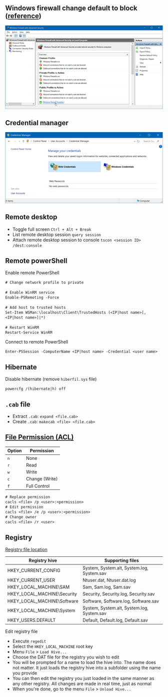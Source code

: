 ## Windows firewall change default to block ([reference](https://www.howtogeek.com/112564/how-to-create-advanced-firewall-rules-in-the-windows-firewall/))
![Windows Firewall](img/windows-firewall.png)

## Credential manager
![Credential Manager](img/windows-credential-manager.png)

## Remote desktop
- Toggle full screen `Ctrl + Alt + Break`
- List remote desktop session `query session`
- Attach remote desktop session to console `tscon <session ID> /dest:console`

## Remote powerShell
Enable remote PowerShell
```
# Change network profile to private

# Enable WinRM service
Enable-PSRemoting -Force

# Add host to trusted hosts
Set-Item WSMan:\localhost\Client\TrustedHosts (<IP|host name>[,<IP|host name>]|*)

# Restart WinRM
Restart-Service WinRM
```

Connect to remote PowerShell
```
Enter-PSSession -ComputerName <IP|host name> -Credential <user name>
```

## Hibernate
Disable hibernate (remove `hiberfil.sys` file)
```
powercfg /(hibernate|h) off
```

## `.cab` file

- Extract `.cab`: `expand <file.cab>`
- Create `.cab`: `makecab <file> <file.cab>`

## [File Permission (ACL)](http://technet.microsoft.com/en-us/library/bb490872.aspx)

| Option | Permission |
| --- | --- |
| `n` | None |
| `r` | Read |
| `w` | Write |
| `c` | Change (Write) |
| `f` | Full Control |

```
# Replace permission
cacls <file> /p <user>:<permission>
# Edit permission
cacls <file> /e /p <user>:<permission>
# Change owner
cacls <file> /r <user>
```

## Registry

[Registry file location](http://msdn.microsoft.com/en-us/library/ms724877%28v=vs.85%29.aspx)

| Registry hive | Supporting files |
| --- | --- |
| HKEY_CURRENT_CONFIG | System, System.alt, System.log, System.sav |
| HKEY_CURRENT_USER | Ntuser.dat, Ntuser.dat.log |
| HKEY_LOCAL_MACHINE\SAM | Sam, Sam.log, Sam.sav |
| HKEY_LOCAL_MACHINE\Security | Security, Security.log, Security.sav |
| HKEY_LOCAL_MACHINE\Software | Software, Software.log, Software.sav |
| HKEY_LOCAL_MACHINE\System | System, System.alt, System.log, System.sav |
| HKEY_USERS\.DEFAULT | Default, Default.log, Default.sav |

Edit registry file

- Execute `regedit`
- Select the `HKEY_LOCAL_MACHINE` root key
- Menu `File` > `Load Hive...`
- Choose the DAT file for the registry you wish to edit
- You will be prompted for a name to load the hive into. The name does not matter. It just loads the registry hive into a subfolder using the name you provide
- You can then edit the registry you just loaded in the same manner as any other registry. All changes are made in real time, just as normal
- When you're done, go to the menu `File` > `Unload Hive...`
